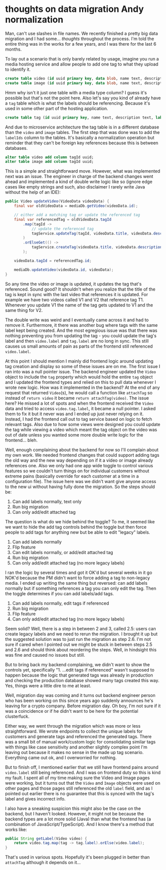 # thoughts on data migration Andy normalization

Man, can't use slashes in file names. We recently finished a pretty big data
migration and I had some... _thoughts_ throughout the process. I'm told the
entire thing was in the works for a few years, and I was there for the last 6
months.

To lay out a scenario that is only barely related by usage, imagine you run a
media hosting service and allow people to add one tag to what they upload to
identify it.

<!-- markdownlint-disable line-length -->

```sql
create table video (id uuid primary key, data blob, name text, description text, label text);
create table image (id uuid primary key, data blob, name text, description text, label text);
```

<!-- markdownlint-enable line-length -->

Hmm why isn't it just one table with a media type column? I guess it's possible
but that's not the point here. Also let's say you kind of already have a `tag`
table which is what the labels should be referencing. Because it's used in some
other part of the hosting application.

```sql
create table tag (id uuid primary key, name text, description text, label text);
```

And due to microservice architecture the tag table is in a different database
than the `video` and `image` tables. The first step that was done was to add the
`labelIds` column to the tables. It's basically a normalization operation but
reminder that they can't be foreign key references because this is between
databases.

```sql
alter table video add column tagId uuid;
alter table image add column tagId uuid;
```

This is a simple and straightforward move. However, what was implemented next
was an issue. The engineer in charge of the backend changes went ahead and
implemented a kind of double write logic like so (ignore edge cases like empty
strings and such, also disclaimer I rarely write Java without the help of an
IDE):

<!-- markdownlint-disable line-length -->

```java
public Video updateVideo(VideoData videoData) {
    final var oldVideoData = mediaDb.getVideo(videoData.id);

    // either add a matching tag or update the referenced tag
    final var referencedTag = oldVideoData.tagId
        .map(tagId ->
            // update the referenced tag
            tagService.updateTag(tagId, videoData.title, videoData.description, videoData.label);
        )
        .orElseGet(() ->
            tagService.createTag(videoData.title, videoData.description, videoData.label);
        );

    videoData.tagId = referencedTag.id;

    mediaDb.updateVideo(videoData.id, videoData);
}
```

<!-- markdownlint-enable line-length -->

So any time the video or image is updated, it updates the tag that's referenced.
Sound good? It shouldn't when you realize that the title of the tag is kept in
sync with the last video that references it is updated. For example we have two
videos called V1 and V2 that reference tag T1. Whenever you update V1 the name
of the tag gets updated to V1 and the same thing for V2.

The double write was weird and I eventually came across it and had to remove it.
Furthermore, it there was another bug where tags with the same label kept being
created. And the most egregious issue was that there was nothing preventing you
from updating the tag - you could update the tag's label and then `video.label`
and `tag.label` are no long in sync. This still causes us small amounts of pain
as parts of the frontend still referenced `video.label`.

At this point I should mention I mainly did frontend logic around updating tag
creation and display so some of these issues are on me. The first issue I ran
into was a null pointer issue. The backend engineer updated the `Video` object
to include the `tag` property which would hold the entire `tag` object and I
updated the frontend types and relied on this to pull data whenever I wrote new
logic. How was it implemented in the backend? At the end of any request that
returned `Video`(s), he would call a function like `attachTag` so instead of
`return video` it became `return attachTag(video)`. The issue here? He missed a
lot of spots and when the frontend received the `Video` data and tried to access
`video.tag.label`, it became a null pointer. I asked them to fix it but it never
was and I ended up just never relying on it. Instead, I had the frontend call
out to tag service based on logic to fetch relevant tags. Also due to how some
views were designed you could update the tag while viewing a video which meant
the tag object on the video was out of date unless you wanted some more double
write logic for the frontend... bleh.

Well, enough complaining about the backend for now so I'll complain about my own
work. We needed frontend changes that could support adding tags the old way and
the new way depending on if it a video or image already references one. Also we
only had one app wide toggle to control various features so we couldn't turn
things on for individual customers without extreme pains (basically override for
each customer at a time in a configuration file). The issue here was we didn't
want give anyone access to the new ui without having fully done the migration.
So the steps should be:

1. Can add labels normally, text only
2. Run big migration
3. Can only add/edit attached tag

The question is what do we hide behind the toggle? To me, it seemed like we want
to hide the add tag controls behind the toggle but then force people to add tags
for anything new but be able to edit "legacy" labels.

1. Can add labels normally
2. Flip feature
3. Can edit labels normally, or add/edit attached tag
4. Run big migration
5. Can only add/edit attached tag (no more legacy labels)

I ran the logic by several times and got it OK'd but several weeks in it go
NOK'd because the PM didn't want to force adding a tag to non-legacy media. I
ended up writing the same thing but reversed: can add labels normally but if
something references a tag you can only edit the tag. Then the toggle determines
if you can add labels/add tags.

1. Can add labels normally, edit tags if referenced
2. Run big migration
3. Flip feature
4. Can only add/edit attached tag (no more legacy labels)

Seem solid? Well, there is a step in between 2 and 3, called 2.5: users can
create legacy labels and we need to rerun the migration. I brought it up but the
suggested solution was to just run the migration as step 2.6. I'm not sure if
cared when I pointed out we might be stuck in between steps 2.5 and 2.6 and
should think about reordering the steps. Well, in hindsight this was fine and
caused no issues but still.

But to bring back my backend complaining, we didn't want to show the controls
yet, specifically "1. ...edit tags if referenced" wasn't supposed to happen
because the logic that generated tags was already in production and checking the
production database showed many tags created this way. Yes, things were a little
dire to me at least.

Well, migration day was coming and it turns out backend engineer person who has
been working on this since years ago suddenly announces he's leaving for a
crypto company. Before migration day. Oh boy, I'm not sure if it was a
coincidence or if he didn't want to be here for the potential clusterfuck.

Either way, we went through the migration which was more or less
straightforward. We wrote endpoints to collect the unique labels for customers
and generate tags and referenced the generated tags. There was a small bit of
manual work/custom logic for consolidating similar tags with things like case
sensitivity and another slightly complex point I'm leaving out because it makes
no sense in the made up tag scenario. Everything came out ok, and I overworried
for nothing.

But to finish off, I mentioned earlier that we still have frontend pains around
`video.label` still being referenced. And I was on frontend duty so this is kind
my fault. I spent all of my time making sure the Video and Image pages were
working, but it turns out that the `Video` and `Image` objects were used on
other pages and those pages still referenced the old `label` field, and as I
pointed out earlier there is no guarantee that this is synced with the tag's
label and gives incorrect info.

I also have a sneaking suspicion this might also be the case on the backend, but
I haven't looked. However, it might not be because the backend types are a lot
more solid (Java) than what the frontend has (a combination of
JavaScript/TypeScript). And I know there's a method that works like:

```java
public String getLabel(Video video) {
    return video.tag.map(tag -> tag.label).orElse(video.label);
}
```

That's used in various spots. Hopefully it's been plugged in better than
`attachTag` although it depends on it...
